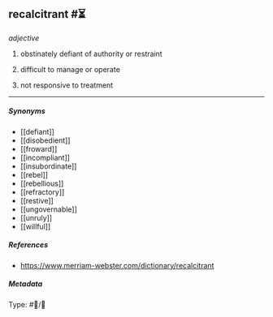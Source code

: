 
## recalcitrant  #⏳ 

_adjective_

1. obstinately defiant of authority or restraint

2. difficult to manage or operate

3. not responsive to treatment

___

##### Synonyms

-   [[defiant]]
-   [[disobedient]]
-   [[froward]]
-   [[incompliant]]
-   [[insubordinate]]
-   [[rebel]]
-   [[rebellious]]
-   [[refractory]]
-   [[restive]]
-   [[ungovernable]]
-   [[unruly]]
-   [[willful]]

##### References 

- https://www.merriam-webster.com/dictionary/recalcitrant

##### Metadata

Type: #💬/💬 
